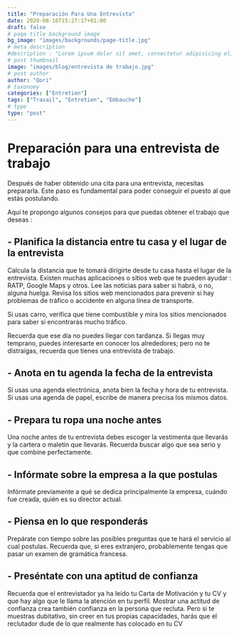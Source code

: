 ```yaml
---
title: "Preparación Para Una Entrevista"
date: 2020-08-16T15:27:17+01:00
draft: false
# page title background image
bg_image: "images/backgrounds/page-title.jpg"
# meta description
#description : "Lorem ipsum dolor sit amet, consectetur adipisicing elit, sed do eiusmod tempor incididunt ut labore. dolore magna aliqua. Ut enim ad minim veniam, quis nostrud."
# post thumbnail
image: "images/blog/entrevista de trabajo.jpg"
# post author
author: "Qori"
# taxonomy
categories: ["Entretien"]
tags: ["Travail", "Entretien", "Embauche"]
# type
type: "post"
---
```


# Preparación para una entrevista de trabajo

Después de haber obtenido una cita para una entrevista, necesitas prepararla. Este paso es fundamental para poder conseguir el puesto al que estás postulando.

Aquí te propongo algunos consejos para que puedas obtener el trabajo que deseas :

## - Planifica la distancia entre tu casa y el lugar de la entrevista

Calcula la distancia que te tomará dirigirte desde tu casa hasta el lugar de la entrevista. Existen muchas aplicaciones o sitios web que te pueden ayudar : RATP, Google Maps y otros. Lee las noticias para saber si habrá, o no, alguna huelga. Revisa los sitios web mencionados para prevenir si hay problemas de tráfico o accidente en alguna línea de transporte.

Si usas carro, verifica que tiene combustible y mira los sitios mencionados para saber si encontrarás mucho tráfico.

Recuerda que ese día no puedes llegar con tardanza. Si llegas muy temprano, puedes interesarte en conocer los alrededores; pero no te distraigas, recuerda que tienes una entrevista de trabajo.

## - Anota en tu agenda la fecha de la entrevista

Si usas una agenda electrónica, anota bien la fecha y hora de tu entrevista. Si usas una agenda de papel, escribe de manera precisa los mismos datos.

## - Prepara tu ropa una noche antes

Una noche antes de tu entrevista debes escoger la vestimenta que llevarás y la cartera o maletín que llevarás. Recuerda buscar algo que sea serio y que combine perfectamente.

## - Infórmate sobre la empresa a la que postulas

Infórmate previamente a qué se dedica principalmente la empresa, cuándo fue creada, quién es su director actual.

## - Piensa en lo que responderás

Prepárate con tiempo sobre las posibles preguntas que te hará el servicio al cual postulas. Recuerda que, si eres extranjero, probablemente tengas que pasar un examen de gramática francesa.

## - Preséntate con una aptitud de confianza

Recuerda que el entrevistador ya ha leído tu Carta de Motivación y tu CV y que hay algo que le llama la atención en tu perfil. Mostrar una actitud de confianza crea también confianza en la persona que recluta. Pero si te muestras dubitativo, sin creer en tus propias capacidades, harás que el reclutador dude de lo que realmente has colocado en tu CV